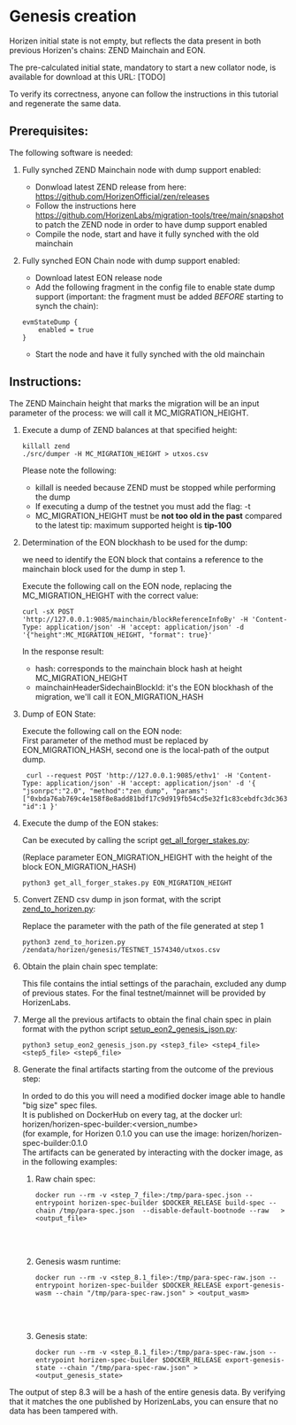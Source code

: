# Genesis creation

Horizen  initial state is not empty, but reflects the data present in both previous Horizen's chains: ZEND Mainchain and EON.

The pre-calculated initial state, mandatory to start a new collator node,  is available for download at this URL: [TODO]

To verify its correctness, anyone can follow the instructions in this tutorial and regenerate the same data.

## Prerequisites:

The following software is needed:

1. Fully synched ZEND Mainchain node with dump support enabled:

    - Donwload latest ZEND release from here: https://github.com/HorizenOfficial/zen/releases
    - Follow the instructions here https://github.com/HorizenLabs/migration-tools/tree/main/snapshot to patch the ZEND node in order to have dump support enabled
    - Compile the node, start and have it fully synched with the old mainchain 
    

2.  Fully synched EON Chain node with dump support enabled:

    - Download latest EON release node
    - Add the following fragment in the config file to enable state dump support (important: the fragment must be added *BEFORE* starting to synch the chain):

    ```
    evmStateDump {
        enabled = true
    }
    ```

    - Start the node and have it fully synched with the old mainchain 


## Instructions: 

The ZEND Mainchain height that marks the migration will be an input parameter of the process: we will call it MC_MIGRATION_HEIGHT.

1. Execute a dump of ZEND balances at that specified height:

    ```
    killall zend
    ./src/dumper -H MC_MIGRATION_HEIGHT > utxos.csv
    ```

    Please note the following:
    - killall is needed because ZEND must be stopped while performing the dump
    - If executing a dump of the testnet you must add the flag: -t
    - MC_MIGRATION_HEIGHT must be <b>not too old in the past</b> compared to the latest tip: maximum supported height is <b>tip-100</b>

2. Determination of the EON blockhash to be used for the dump:

   we need to identify the EON block that contains a reference to the mainchain block used for the dump in step 1.

   Execute the following call on the EON node, replacing the MC_MIGRATION_HEIGHT with the correct value:
   
   ```
   curl -sX POST 'http://127.0.0.1:9085/mainchain/blockReferenceInfoBy' -H 'Content-Type: application/json' -H 'accept: application/json' -d '{"height":MC_MIGRATION_HEIGHT, "format": true}' 
    ```

   In the response result:

    - hash: corresponds to the mainchain block hash at  height MC_MIGRATION_HEIGHT
    - mainchainHeaderSidechainBlockId: it's the EON blockhash of the migration, we'll call it EON_MIGRATION_HASH

3. Dump of EON State:
  
   Execute the following call on the EON node:<br>
   First parameter of the method must be replaced by EON_MIGRATION_HASH, second one is the local-path of the output dump.

   ```
    curl --request POST 'http://127.0.0.1:9085/ethv1' -H 'Content-Type: application/json' -H 'accept: application/json' -d '{ "jsonrpc":"2.0", "method":"zen_dump", "params":["0xbda76ab769c4e158f8e8add81bdf17c9d919fb54cd5e32f1c83cebdfc3dc363c","/zendata/horizen/genesis/TESTNET_1574340/eon_gobi.dump"], "id":1 }'  
    ```

4. Execute the dump of the EON stakes:

    Can be executed by calling the script [get_all_forger_stakes.py](https://github.com/HorizenOfficial/horizen/blob/dev/scripts/migration/get_all_forger_stakes.py):

    (Replace parameter EON_MIGRATION_HEIGHT with the height of the block EON_MIGRATION_HASH)

    ```
    python3 get_all_forger_stakes.py EON_MIGRATION_HEIGHT
     ```

5. Convert ZEND csv dump in json format, with the script [zend_to_horizen.py](https://github.com/HorizenOfficial/horizen/blob/dev/scripts/migration/zend_to_horizen.py):

   Replace the parameter with the path of the file generated at step 1

    ```
    python3 zend_to_horizen.py /zendata/horizen/genesis/TESTNET_1574340/utxos.csv
     ```

6. Obtain the  plain chain spec template:

    This file contains the intial settings of the parachain, excluded any dump of previous states.
    For the final testnet/mainnet  will be provided by HorizenLabs.

7. Merge all the previous artifacts to obtain the final chain spec in plain format with the python script [setup_eon2_genesis_json.py](https://github.com/HorizenOfficial/horizen/blob/dev/scripts/migration/setup_eon2_genesis_json.py):

   ```
   python3 setup_eon2_genesis_json.py <step3_file> <step4_file> <step5_file> <step6_file> 
    ```
8. Generate the final artifacts starting from the outcome of the previous step:

   In orded to do this you will need a modified docker image able to handle "big size" spec files.<br>
   It is published on DockerHub on every tag, at the docker url: horizen/horizen-spec-builder:<version_numbe><br>
   (for example, for Horizen 0.1.0 you can use the image: horizen/horizen-spec-builder:0.1.0<br>
   The artifacts can be generated by interacting with the docker image, as in the following examples:

   1. Raw chain spec:
        ```
        docker run --rm -v <step_7_file>:/tmp/para-spec.json --entrypoint horizen-spec-builder $DOCKER_RELEASE build-spec --chain /tmp/para-spec.json  --disable-default-bootnode --raw   > <output_file>
         ```
        <br><br>

   2. Genesis wasm runtime:
        ```
        docker run --rm -v <step_8.1_file>:/tmp/para-spec-raw.json --entrypoint horizen-spec-builder $DOCKER_RELEASE export-genesis-wasm --chain "/tmp/para-spec-raw.json" > <output_wasm>
         ```
        <br><br>

   3. Genesis state:
        ```
        docker run --rm -v <step_8.1_file>:/tmp/para-spec-raw.json --entrypoint horizen-spec-builder $DOCKER_RELEASE export-genesis-state --chain "/tmp/para-spec-raw.json" > <output_genesis_state>
         ```


The output of step 8.3 will be a hash of the entire genesis data. By verifying that it matches the one published by HorizenLabs, you can ensure that no data has been tampered with.


